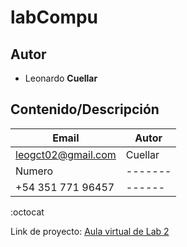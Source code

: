 # labCompu

## Autor
* Leonardo **Cuellar**

## Contenido/Descripción

| Email | Autor |
|-------|-------|
|leogct02@gmail.com|Cuellar|
| Numero |-------|
|+54 351 771 96457|------|

:octocat

Link de proyecto: [Aula virtual de Lab 2](https://campusvirtual.ucc.edu.ar/course/view.php?id=4429)
